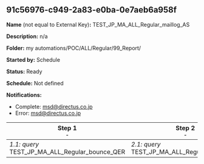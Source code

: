 ## 91c56976-c949-2a83-e0ba-0e7aeb6a958f

**Name** (not equal to External Key)**:** TEST_JP_MA_ALL_Regular_maillog_AS

**Description:** n/a

**Folder:** my automations/POC/ALL/Regular/99_Report/

**Started by:** Schedule

**Status:** Ready

**Schedule:** Not defined

**Notifications:**

* Complete: msd@directus.co.jp
* Error: msd@directus.co.jp

| Step 1<br>_<small>-</small>_ | Step 2<br>_<small>-</small>_ | Step 3<br>_<small>-</small>_ |
| --- | --- | --- |
| _1.1: query_<br>TEST_JP_MA_ALL_Regular_bounce_QER | _2.1: query_<br>TEST_JP_MA_ALL_Regular_open_QER | _3.1: query_<br>TEST_JP_MA_ALL_Regular_click_QER |
